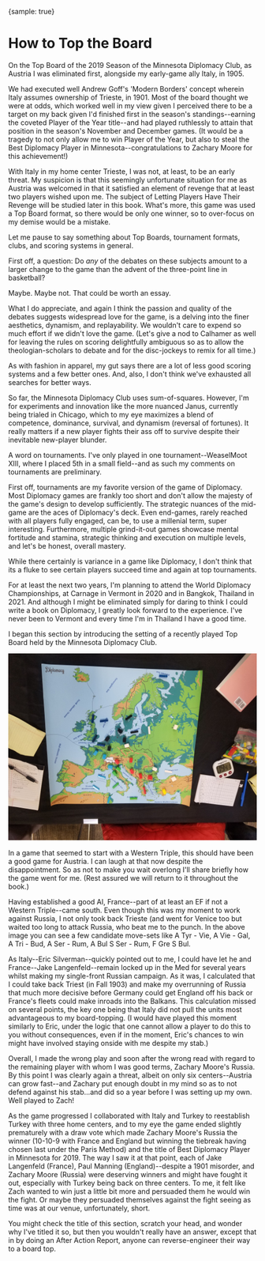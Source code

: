 {sample: true}
# How to Top the Board

On the Top Board of the 2019 Season of the Minnesota Diplomacy Club, as Austria I was eliminated first, alongside my early-game ally Italy, in 1905.

We had executed well Andrew Goff's 'Modern Borders' concept wherein Italy assumes ownership of Trieste, in 1901. Most of the board thought we were at odds, which worked well in my view given I perceived there to be a target on my back given I'd finished first in the season's standings--earning the coveted Player of the Year title--and had played ruthlessly to attain that position in the season's November and December games. (It would be a tragedy to not only allow me to win Player of the Year, but also to steal the Best Diplomacy Player in Minnesota--congratulations to Zachary Moore for this achievement!)

With Italy in my home center Trieste, I was not, at least, to be an early threat. My suspicion is that this seemingly unfortunate situation for me as Austria was welcomed in that it satisfied an element of revenge that at least two players wished upon me. The subject of Letting Players Have Their Revenge will be studied later in this book. What's more, this game was used a Top Board format, so there would be only one winner, so to over-focus on my demise would be a mistake.

Let me pause to say something about Top Boards, tournament formats, clubs, and scoring systems in general. 

First off, a question: Do _any_ of the debates on these subjects amount to a larger change to the game than the advent of the three-point line in basketball? 

Maybe. Maybe not. That could be worth an essay. 

What I do appreciate, and again I think the passion and quality of the debates suggests widespread love for the game, is a delving into the finer aesthetics, dynamism, and replayability. We wouldn't care to expend so much effort if we didn't love the game. (Let's give a nod to Calhamer as well for leaving the rules on scoring delightfully ambiguous so as to allow the theologian-scholars to debate and for the disc-jockeys to remix for all time.) 

As with fashion in apparel, my gut says there are a lot of less good scoring systems and a few better ones. And, also, I don't think we've exhausted all searches for better ways.

So far, the Minnesota Diplomacy Club uses sum-of-squares. However, I'm for experiments and innovation like the more nuanced Janus, currently being trialed in Chicago, which to my eye maximizes a blend of competence, dominance, survival, and dynamism (reversal of fortunes). It really matters if a new player fights their ass off to survive despite their inevitable new-player blunder.

A word on tournaments. I've only played in one tournament--WeaselMoot XIII, where I placed 5th in a small field--and as such my comments on tournaments are preliminary. 

First off, tournaments are my favorite version of the game of Diplomacy. Most Diplomacy games are frankly too short and don't allow the majesty of the game's design to develop sufficiently. The strategic nuances of the mid-game are the aces of Diplomacy's deck. Even end-games, rarely reached with all players fully engaged, can be, to use a millenial term, super interesting. Furthermore, multiple grind-it-out games showcase mental fortitude and stamina, strategic thinking and execution on multiple levels, and let's be honest, overall mastery. 

While there certainly is variance in a game like Diplomacy, I don't think that its a fluke to see certain players succeed time and again at top tournaments.

For at least the next two years, I'm planning to attend the World Diplomacy Championships, at Carnage in Vermont in 2020 and in Bangkok, Thailand in 2021. And although I might be eliminated simply for daring to think I could write a book on Diplomacy, I greatly look forward to the experience. I've never been to Vermont and every time I'm in Thailand I have a good time.

I began this section by introducing the setting of a recently played Top Board held by the Minnesota Diplomacy Club. 

![A decent Austrian position in 1904](images/mndc2019top.spring1904.jpg)

In a game that seemed to start with a Western Triple, this should have been a good game for Austria. I can laugh at that now despite the disappointment. So as not to make you wait overlong I'll share briefly how the game went for me. (Rest assured we will return to it throughout the book.)

Having established a good AI, France--part of at least an EF if not a Western Triple--came south. Even though this was my moment to work against Russia, I not only took back Trieste (and went for Venice too but waited too long to attack Russia, who beat me to the punch. In the above image you can see a few candidate move-sets like A Tyr - Vie, A Vie - Gal, A Tri - Bud, A Ser - Rum, A Bul S Ser - Rum, F Gre S Bul. 

As Italy--Eric Silverman--quickly pointed out to me, I could have let he and France--Jake Langenfeld--remain locked up in the Med for several years whilst making my single-front Russian campaign. As it was, I calculated that I could take back Triest (in Fall 1903) and make my overrunning of Russia that much more decisive before Germany could get England off his back or France's fleets could make inroads into the Balkans. This calculation missed on several points, the key one being that Italy did not pull the units most advantageous to my board-topping. (I would have played this moment similarly to Eric, under the logic that one cannot allow a player to do this to you without consequences, even if in the moment, Eric's chances to win might have involved staying onside with me despite my stab.)

Overall, I made the wrong play and soon after the wrong read with regard to the remaining player with whom I was good terms, Zachary Moore's Russia. By this point I was clearly again a threat, albeit on only six centers--Austria can grow fast--and Zachary put enough doubt in my mind so as to not defend against his stab...and did so a year before I was setting up my own. Well played to Zach!

As the game progressed I collaborated with Italy and Turkey to reestablish Turkey with three home centers, and to my eye the game ended slightly prematurely with a draw vote which made Zachary Moore's Russia the winner (10-10-9 with France and England but winning the tiebreak having chosen last under the Paris Method) and the title of Best Diplomacy Player in Minnesota for 2019. The way I saw it at that point, each of Jake Langenfeld (France), Paul Manning (England)--despite a 1901 misorder, and Zachary Moore (Russia) were deserving winners and might have fought it out, especially with Turkey being back on three centers. To me, it felt like Zach wanted to win just a little bit more and persuaded them he would win the fight. Or maybe they persuaded themselves against the fight seeing as time was at our venue, unfortunately, short. 

You might check the title of this section, scratch your head, and wonder why I've titled it so, but then you wouldn't really have an answer, except that in by doing an After Action Report, anyone can reverse-engineer their way to a board top. 
